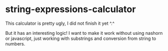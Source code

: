 # string-expressions-calculator

This calculator is pretty ugly, I did not finish it yet ^.^

But it has an interesting logic! I want to make it work without using nashorn or javascript, just working with substrings and conversion from string to numbers.
